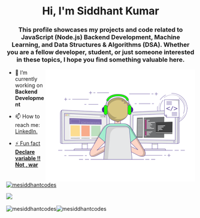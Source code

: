 <h1 align="center">Hi, I'm Siddhant Kumar</h1>
<h3 align="center">This profile showcases my projects and code related to JavaScript (Node.js) Backend Development, Machine Learning, and Data Structures & Algorithms (DSA). Whether you are a fellow developer, student, or just someone interested in these topics, I hope you find something valuable here.</h3>
<img align="right" alt="Coding" width="400" src="https://raw.githubusercontent.com/devSouvik/devSouvik/master/gif3.gif">

- 🌱 I’m currently working on **Backend Development**

- 📫 How to reach me: <a href="https://www.linkedin.com/in/mesiddhantcodes/">LinkedIn.

- ⚡ Fun fact **Declare variable !! Not , war**

<p align="left"> <a href="https://twitter.com/mesiddhantcodes" target="blank"><img src="https://img.shields.io/twitter/follow/mesiddhantcodes" alt="mesiddhantcodes" /></a> </p>

<a href="https://github.com/antonkomarev/github-profile-views-counter">
    <img src="https://komarev.com/ghpvc/?username=mishalalshahari&style=for-the-badge">
</a>


<p><img align="left" src="https://github-readme-stats.vercel.app/api?username=mesiddhantcodes&show_icons=true&locale=en&theme=tokyonight" alt="mesiddhantcodes" /></p>




<p><img align="left" src="https://github-readme-stats.vercel.app/api/top-langs?username=mesiddhantcodes&show_icons=true&locale=en&layout=compact&theme=tokyonight" alt="mesiddhantcodes" /></p>





